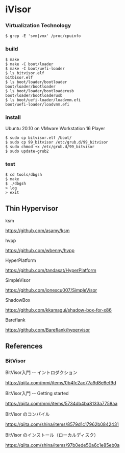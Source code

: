 # iVisor

### Virtualization Technology

```
$ grep -E 'svm|vmx' /proc/cpuinfo
```

### build

```
$ make
$ make -C boot/loader
$ make -C boot/uefi-loader
$ ls bitvisor.elf
bitbisor.elf
$ ls boot/loader/bootloader
boot/loader/bootloader
$ ls boot/loader/bootloaderusb
boot/loader/bootloaderusb
$ ls boot/uefi-loader/loadvmm.efi
boot/uefi-loader/loadvmm.efi
```

### install

Ubuntu 20.10 on VMware Workstation 16 Player

```
$ sudo cp bitvisor.elf /boot/
$ sudo cp 99_bitvisor /etc/grub.d/99_bitvisor
$ sudo chmod +x /etc/grub.d/99_bitvisor
$ sudo update-grub2
```

### test

```
$ cd tools/dbgsh
$ make
$ ./dbgsh
> log
> exit
```

## Thin Hypervisor

ksm

https://github.com/asamy/ksm

hvpp

https://github.com/wbenny/hvpp

HyperPlatform

https://github.com/tandasat/HyperPlatform

SimpleVisor

https://github.com/ionescu007/SimpleVisor

ShadowBox

https://github.com/kkamagui/shadow-box-for-x86

Bareflank

https://github.com/Bareflank/hypervisor

## References

### BitVisor

BitVisor入門 -- イントロダクション

https://qiita.com/mmi/items/0b4fc2ac77a9d8e6ef9d

BitVisor入門 -- Getting started

https://qiita.com/mmi/items/5734db4ba8133a7758aa

BitVisor のコンパイル

https://qiita.com/shina/items/8579d1c17962b0842431

BitVisor のインストール（ローカルディスク）

https://qiita.com/shina/items/97b0ede50a6c1e85eb0a
